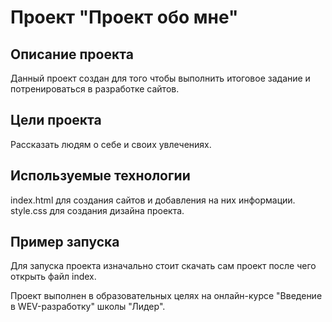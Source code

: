
# Проект "Проект обо мне"

## Описание проекта
Данный проект создан для того чтобы выполнить итоговое задание и потренироваться в разработке сайтов.

## Цели проекта
Рассказать людям о себе и своих увлечениях.

## Используемые технологии
index.html для создания сайтов и добавления на них информации.
style.css для создания дизайна проекта.


## Пример запуска
Для запуска проекта изначально стоит скачать сам проект после чего открыть файл index.


Проект выполнен в образовательных целях на онлайн-курсе "Введение в WEV-разработку" школы "Лидер".
